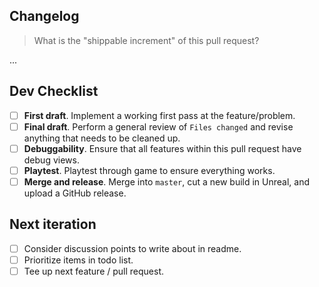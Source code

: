 ## Changelog

> What is the "shippable increment" of this pull request?

...

## Dev Checklist

* [ ] **First draft**. Implement a working first pass at the feature/problem.
* [ ] **Final draft**. Perform a general review of `Files changed` and revise anything that needs to be cleaned up.
* [ ] **Debuggability**. Ensure that all features within this pull request have debug views.
* [ ] **Playtest**. Playtest through game to ensure everything works.
* [ ] **Merge and release**. Merge into `master`, cut a new build in Unreal, and upload a GitHub release.

## Next iteration

* [ ] Consider discussion points to write about in readme.
* [ ] Prioritize items in todo list.
* [ ] Tee up next feature / pull request.
